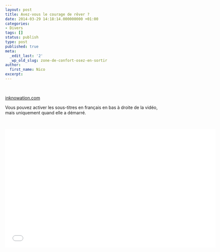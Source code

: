 ```yaml
---
layout: post
title: Avez-vous le courage de rêver ?
date: 2014-03-29 14:18:14.000000000 +01:00
categories:
- Divers
tags: []
status: publish
type: post
published: true
meta:
  _edit_last: '2'
  _wp_old_slug: zone-de-confort-osez-en-sortir
author:
  first_name: Nico
excerpt:
---
```

<p>&nbsp;</p>
<p><a href="http://inknowation.com/en/">inknowation.com</a></p>
<p>Vous pouvez activer les sous-titres en français en bas à droite de la vidéo, mais uniquement quand elle a démarré.</p>
<p>&nbsp;</p>
<p><iframe width="680" height="383" src="//www.youtube.com/embed/f6uOABlKJeg?rel=0" frameborder="0" allowfullscreen></iframe></p>
<p>&nbsp;</p>
<p>&nbsp;</p>
